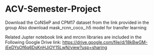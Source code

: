 # ACV-Semester-Project

Download the CoNSeP and CPM17 dataset from the link provided in the group
Also download mask_rcnn_coco_.h5 model for transfer learning

Related Jupter notebook link and mrcnn libraries are included in the Following Google Drive link:
https://drive.google.com/file/d/18kBwGM-iEeDYsOf6q6DsKnHJiOY15LwN/view?usp=sharing
